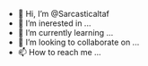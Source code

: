 - 👋 Hi, I’m @Sarcasticaltaf
- 👀 I’m inerested in ...
- 🌱 I’m currently learning ...
- 💞️ I’m looking to collaborate on ...
- 📫 How to reach me ...

<!---
Sarcasticaltaf/Sarcasticaltaf is a ✨ special ✨ repository because its `README.md` (this file) appears on your GitHub profile.
You can click the Preview link to take a look at your changes.
--->
